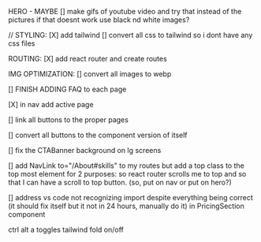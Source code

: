 HERO - MAYBE
[] make gifs of youtube video and try that instead of the pictures
if that doesnt work use black nd white images?

// STYLING:
[X] add tailwind
[] convert all css to tailwind so i dont have any css files

ROUTING:
[X] add react router and create routes

IMG OPTIMIZATION:
[] convert all images to webp

[] FINISH ADDING FAQ to each page

[X] in nav add active page

[] link all buttons to the proper pages

[] convert all buttons to the component version of itself

[] fix the CTABanner background on lg screens

[] add NavLink to="/About#skills" to my routes but add a top class to the top most element for 2 purposes: so react router scrolls me to top and so that I can have a scroll to top button. (so, put on nav or put on hero?)

[] address vs code not recognizing import despite everything being correct (it should fix itself but it not in 24 hours, manually do it) in PricingSection component

ctrl alt a toggles tailwind fold on/off
